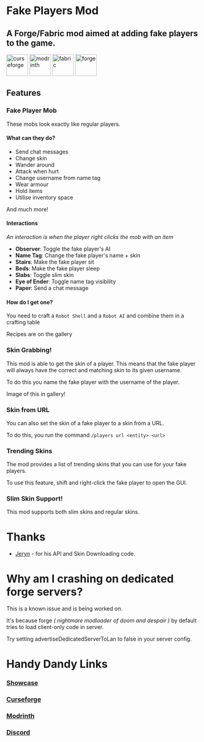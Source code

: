 # Fake Players Mod

## A Forge/Fabric mod aimed at adding fake players to the game.

[<img alt="curseforge" height="56" src="https://cdn.jsdelivr.net/npm/@intergrav/devins-badges@3/assets/cozy/available/curseforge_vector.svg">](https://www.curseforge.com/minecraft/mc-mods/fake-player) <!-- SVG version -->
[<img alt="modrinth" height="56" src="https://cdn.jsdelivr.net/npm/@intergrav/devins-badges@3/assets/cozy/available/modrinth_vector.svg">](https://modrinth.com/mod/fake-players) <!-- SVG version -->
[<img alt="fabric" height="56" src="https://cdn.jsdelivr.net/npm/@intergrav/devins-badges@3/assets/cozy/supported/fabric_vector.svg">](https://fabricmc.net/) <!-- SVG version -->
[<img alt="forge" height="56" src="https://cdn.jsdelivr.net/npm/@intergrav/devins-badges@3/assets/cozy/supported/forge_vector.svg">](https://files.minecraftforge.net) <!-- SVG version -->

## Features
### Fake Player Mob
These mobs look exactly like regular players.

#### What can they do?

- Send chat messages
- Change skin
- Wander around
- Attack when hurt
- Change username from name tag
- Wear armour
- Hold items
- Utilise inventory space

And much more!

#### Interactions

*An interaction is when the player right clicks the mob with an item*

- **Observer**: Toggle the fake player's AI
- **Name Tag**: Change the fake player's name + skin
- **Stairs**: Make the fake player sit
- **Beds**: Make the fake player sleep
- **Slabs**: Toggle slim skin
- **Eye of Ender**: Toggle name tag visibility
- **Paper**: Send a chat message

#### How do I get one?
You need to craft a ```Robot Shell``` and a ```Robot AI``` and combine them in a crafting table

Recipes are on the gallery

### Skin Grabbing!
This mod is able to get the skin of a player.
This means that the fake player will always have the correct and matching skin to its given username.

To do this you name the fake player with the username of the player.

Image of this in gallery!

### Skin from URL

You can also set the skin of a fake player to a skin from a URL.

To do this, you run the command ```/players url <entity> <url>```

### Trending Skins

The mod provides a list of trending skins that you can use for your fake players.

To use this feature, shift and right-click the fake player to open the GUI.

### Slim Skin Support!
This mod supports both slim skins and regular skins.

# Thanks

- [Jeryn](https://modrinth.com/user/Jeryn/) - for his API and Skin Downloading code.

# Why am I crashing on dedicated forge servers?

This is a known issue and is being worked on.

It's because forge *( nightmare modloader of doom and despair )* by default tries to load client-only code in server.

Try setting advertiseDedicatedServerToLan to false in your server config.

# Handy Dandy Links
### [Showcase](https://www.youtube.com/watch?v=O5BO6fA41n0)
### [Curseforge](https://www.curseforge.com/minecraft/mc-mods/fake-player)
### [Modrinth](https://modrinth.com/mod/fake-players)
### [Discord](https://discord.gg/ZgssqpUMHS)
